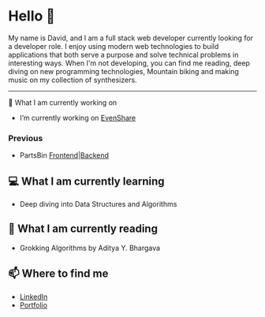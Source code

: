 <!--
**pshushereba/pshushereba** is a ✨ _special_ ✨ repository because its `README.md` (this file) appears on your GitHub profile.

Here are some ideas to get you started:

- 🔭 I’m currently working on ...
- 🌱 I’m currently learning ...
- 👯 I’m looking to collaborate on ...
- 🤔 I’m looking for help with ...
- 💬 Ask me about ...
- 📫 How to reach me: ...
- ⚡ Fun fact: ...
-->

# Hello 👋

My name is David, and I am a full stack web developer currently looking for a developer role. I enjoy using modern web technologies to build applications that both serve a purpose and solve technical problems in interesting ways. When I'm not developing, you can find me reading, deep diving on new programming technologies, Mountain biking and making music on my collection of synthesizers.

---

 🔭 What I am currently working on

- I’m currently working on [EvenShare](https://github.com/David-McCaig/even-share)  

### Previous

- PartsBin [Frontend](https://github.com/David-McCaig/parts-bin-client)|[Backend](https://github.com/David-McCaig/parts-bin-server)

## 💻 What I am currently learning

- Deep diving into Data Structures and Algorithms

## 📖 What I am currently reading

- Grokking Algorithms by Aditya Y. Bhargava

## 📫 Where to find me

- [LinkedIn](https://www.linkedin.com/in/david-mccaig/)
- [Portfolio](https://davidmccaig.dev/)




